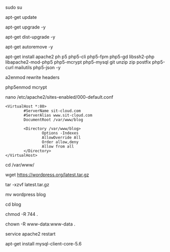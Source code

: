 sudo su

apt-get update

apt-get upgrade -y

apt-get dist-upgrade -y

apt-get autoremove -y

apt-get install apache2 ph p5 php5-cli php5-fpm php5-gd libssh2-php libapache2-mod-php5 php5-mcrypt php5-mysql git unzip zip postfix php5-curl mailutils php5-json -y

a2enmod rewrite headers

php5enmod mcrypt

nano /etc/apache2/sites-enabled/000-default.conf

```
<VirtualHost *:80>
        #ServerName sit-cloud.com
        #ServerAlias www.sit-cloud.com
        DocumentRoot /var/www/blog

        <Directory /var/www/blog>
                Options -Indexes
                AllowOverride All
                Order allow,deny
                Allow from all
        </Directory>
</VirtualHost>
```

cd /var/www/

wget https://wordpress.org/latest.tar.gz

tar -xzvf latest.tar.gz

mv wordpress blog

cd blog

chmod -R 744 .

chown -R www-data:www-data .

service apache2 restart

apt-get install mysql-client-core-5.6
